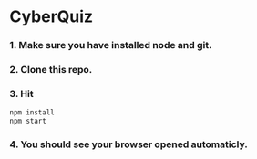 # CyberQuiz

### 1. Make sure you have installed node and git.

### 2. Clone this repo.

### 3. Hit

```sh
npm install
npm start
```
### 4. You should see your browser opened automaticly.

